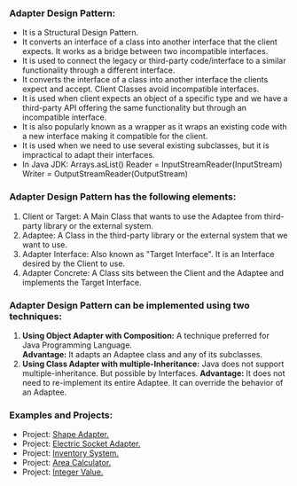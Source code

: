 ### Adapter Design Pattern:
- It is a Structural Design Pattern. 
- It converts an interface of a class into another interface that the client expects. It works as a bridge between two incompatible interfaces.
- It is used to connect the legacy or third-party code/interface to a similar functionality through a different interface.
- It converts the interface of a class into another interface the clients expect and accept. Client Classes avoid incompatible interfaces.
- It is used when client expects an object of a specific type and we have a third-party API offering the same functionality but through an incompatible interface.
- It is also popularly known as a wrapper as it wraps an existing code with a new interface making it compatible for the client.
- It is used when we need to use several existing subclasses, but it is impractical to adapt their interfaces.
- In Java JDK:	Arrays.asList()				Reader = InputStreamReader(InputStream)		Writer = OutputStreamReader(OutputStream)  

										
### Adapter Design Pattern has the following elements:
1. Client or Target: A Main Class that wants to use the Adaptee from third-party library or the external system.
2. Adaptee: A Class in the third-party library or the external system that we want to use.
3. Adapter Interface: Also known as "Target Interface". It is an Interface desired by the Client to use.
4. Adapter Concrete: A Class sits between the Client and the Adaptee and implements the Target Interface.


### Adapter Design Pattern can be implemented using two techniques:
1. <b>Using Object Adapter with Composition:</b> A technique preferred for Java Programming Language.<br/>
	<b>Advantage:</b> It adapts an Adaptee class and any of its subclasses.
2. <b>Using Class Adapter with multiple-Inheritance:</b> Java does not support multiple-inheritance. But possible by Interfaces.
	<b>Advantage:</b> It does not need to re-implement its entire Adaptee. It can override the behavior of an Adaptee.


### Examples and Projects:
- Project:	[Shape Adapter.](/src/main/java/structuralDesignPatterns/adapterDesignPattern/projectShapeAdapter/Main/Main.java)		
- Project:	[Electric Socket Adapter.](/src/main/java/structuralDesignPatterns/adapterFactoryDesignPattern/projectElectricSocketAdapter/Main/Main.java)
- Project:	[Inventory System.](/src/main/java/structuralDesignPatterns/adapterFactoryDesignPattern/projectInventorySystem/Main/Main.java)
- Project:	[Area Calculator.](/src/main/java/structuralDesignPatterns/adapterFactoryDesignPattern/projectAreaCalculator/Main/Main.java)
- Project:	[Integer Value.](/src/main/java/structuralDesignPatterns/adapterFactoryDesignPattern/projectIntegerValue/Main/Main.java)
